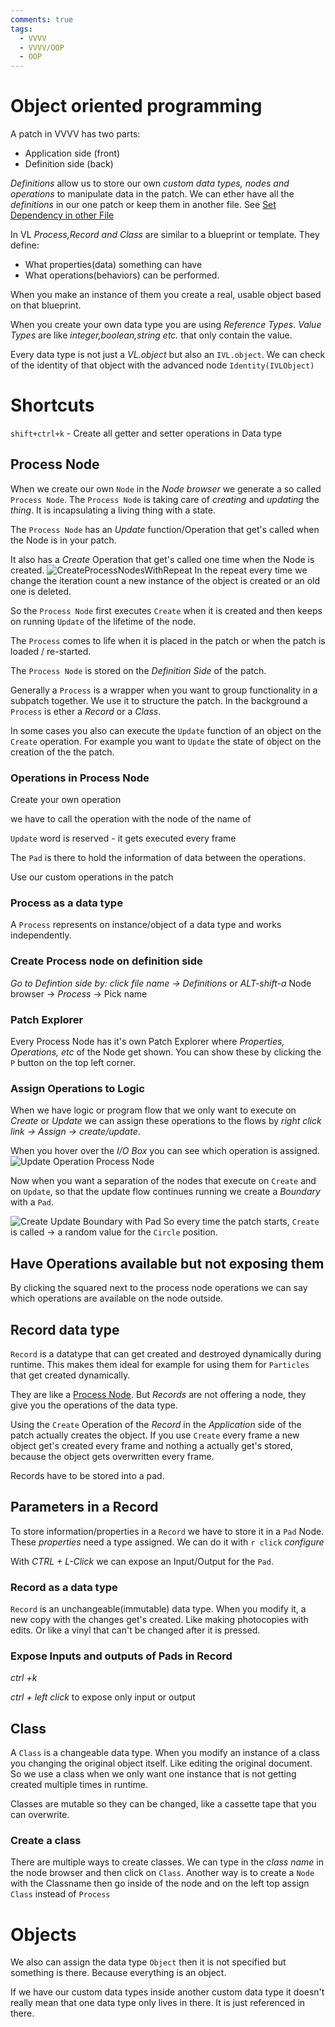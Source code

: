 ```yaml
---
comments: true
tags:
  - VVVV
  - VVVV/OOP
  - OOP
---
```


# Object oriented programming
A patch in VVVV has two parts:
- Application side (front)
- Definition side (back)

*Definitions* allow us to store our own *custom data types, nodes and operations* to manipulate data in the patch. We can ether have all the *definitions* in our one patch or keep them in another file. See [Set Dependency in other File](SetDependencyInOtherFile.md)

In VL *Process,Record and Class* are similar to a blueprint or template. They define:
- What properties(data) something can have
- What operations(behaviors) can be performed.

When you make an instance of them you create a real, usable object based on that blueprint. 

When you create your own data type you are using *Reference Types*. *Value Types* are like *integer,boolean,string etc.* that only contain the value.

Every data type is not just a *VL.object* but also an `IVL.object`. We can check of the identity of that object with the advanced node `Identity(IVLObject)`


# Shortcuts
`shift+ctrl+k` - Create all getter and setter operations in Data type

## Process Node
When we create our own `Node` in the *Node browser* we generate a so called `Process Node`.
The `Process Node` is taking care of *creating* and *updating* the *thing*. It is incapsulating a living thing with a state.

The `Process Node` has an *Update* function/Operation that get's called when the Node is in your patch. 

It also has a *Create* Operation that get's called one time when the Node is created.
![CreateProcessNodesWithRepeat](./img/CreateProcessNodesWithRepeat.png)
In the repeat every time we change the iteration count a new instance of the object is created or an old one is deleted.

So the `Process Node` first executes `Create` when it is created and then keeps on running `Update` of the lifetime of the node.

The `Process` comes to life when it is placed in the patch or when the patch is loaded / re-started.

The `Process Node` is stored on the *Definition Side* of the patch.

Generally a `Process` is a wrapper when you want to group functionality in a subpatch together. We use it to structure the patch. In the background a `Process` is ether a *Record* or a *Class*.

In some cases you also can execute the `Update` function of an object on the `Create` operation. For example you want to `Update` the state of object on the creation of the the patch.

### Operations in Process Node
Create your own operation

we have to call the operation with the node of the name of

`Update` word is reserved - it gets executed every frame

The `Pad` is there to hold the information of data between the operations.

Use our custom operations in the patch


### Process as a data type
A `Process` represents on instance/object of a data type and works independently. 

### Create Process node on definition side
*Go to Defintion side by: click file name -> Definitions* or *ALT-shift-a*
Node browser -> *Process* -> Pick name

### Patch Explorer
Every Process Node has it's own Patch Explorer where *Properties, Operations, etc* of the Node get shown.
You can show these by clicking the `P` button on the top left corner.

### Assign Operations to Logic 
When we have logic or program flow that we only want to execute on *Create* or *Update* we can assign these operations to the flows by *right click link -> Assign -> create/update*.

When you hover over the *I/O Box* you can see which operation is assigned.
![Update Operation Process Node](./img/UpdateOperationProcessNode.png)

Now when you want a separation of the nodes that execute on `Create` and on `Update`, so that the update flow continues running we create a *Boundary* with a `Pad`.

![Create Update Boundary with Pad](./img/CreateUpdateBoundaryPad.png)
So every time the patch starts, `Create` is called -> a random value for the `Circle` position.


## Have Operations available but not exposing them
By clicking the squared next to the process node operations we can say which operations are available on the node outside.


## Record data type
`Record` is a datatype that can get created and destroyed dynamically during runtime. This makes them ideal for example for using them for `Particles` that get created dynamically.

They are like a [Process Node](#process-node). But *Records* are not offering a node, they give you the operations of the data type. 

Using the `Create` Operation of the *Record* in the *Application* side of the patch actually creates the object.
If you use `Create` every frame a new object get's created every frame and nothing a actually get's stored, because the object gets overwritten every frame.

Records have to be stored into a pad.

## Parameters in a Record
To store information/properties in a `Record` we have to store it in a `Pad` Node. These *properties* need a type assigned. We can do it with `r click` *configure*

With *CTRL + L-Click* we can expose an Input/Output for the `Pad`.  



### Record as a data type
`Record` is an unchangeable(immutable) data type. When you modify it, a new copy with the changes get's created. Like making photocopies with edits. Or like a vinyl that can't be changed after it is pressed.

### Expose Inputs and outputs of Pads in Record
*ctrl +k*

*ctrl + left click* to expose only input or output

## Class
A `Class` is a changeable data type. When you modify an instance of a class you changing the original object itself. Like editing the original document. So we use a class when we only want one instance that is not getting created multiple times in runtime.

Classes are mutable so they can be changed, like a cassette tape that you can overwrite.

### Create a class
There are multiple ways to create classes. 
We can type in the *class name* in the node browser and then click on `Class`.
Another way is to create a `Node` with the Classname then go inside of the node and on the left top assign `Class` instead of `Process`



# Objects
We also can assign the data type `Object` then it is not specified but something is there. Because everything is an object.

If we have our custom data types inside another custom data type it doesn't really mean that one data type only lives in there. It is just referenced in there.